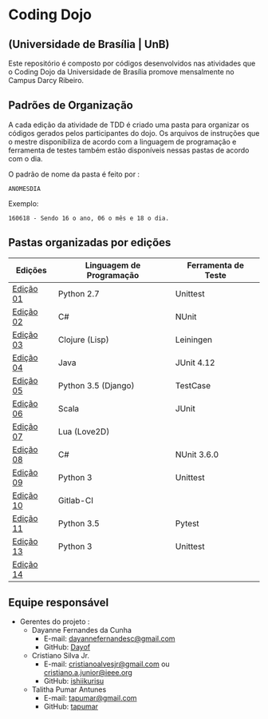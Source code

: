 # Coding Dojo
## (Universidade de Brasília | UnB)

Este repositório é composto por códigos desenvolvidos nas atividades que o Coding Dojo da Universidade de Brasília promove mensalmente no Campus Darcy Ribeiro.

## Padrões de Organização

A cada edição da atividade de TDD é criado uma pasta para organizar os códigos gerados pelos participantes do dojo. Os arquivos de instruções que o mestre disponibiliza de acordo com a linguagem de programação e ferramenta de testes também estão disponíveis nessas pastas de acordo com o dia.

O padrão de nome da pasta é feito por :

```
ANOMESDIA
```

Exemplo:

```
160618 - Sendo 16 o ano, 06 o mês e 18 o dia.
```

## Pastas organizadas por edições

| Edições            | Linguagem de Programação | Ferramenta de Teste |
| ------------------ | ------------------------ | ------------------- |
| [Edição 01](2016/160618) | Python 2.7              | Unittest            |
| [Edição 02](2016/160625) | C#                      | NUnit               |
| [Edição 03](2016/160709) | Clojure (Lisp)          | Leiningen           |  	
| [Edição 04](2016/160730) | Java                    | JUnit 4.12          |
| [Edição 05](2016/160813) | Python 3.5 (Django)     | TestCase            |
| [Edição 06](2016/160827) | Scala                   | JUnit               |
| [Edição 07](2016/161001) | Lua (Love2D)            |                     |
| [Edição 08](2017/170225) | C#                      | NUnit 3.6.0         |
| [Edição 09](2017/170304) | Python 3                | Unittest            |
| [Edição 10](2017/170325) | Gitlab-CI               |                     |
| [Edição 11](2017/170722) | Python 3.5              | Pytest              |
| [Edição 13](2017/171023) | Python 3                | Unittest            |
| [Edição 14](2017/171125) |                         |                     |

## Equipe responsável

- Gerentes do projeto :
  - Dayanne Fernandes da Cunha
    - E-mail: dayannefernandesc@gmail.com
    - GitHub: [Dayof](https://github.com/Dayof)
  - Cristiano Silva Jr.
    - E-mail: cristianoalvesjr@gmail.com ou cristiano.a.junior@ieee.org
    - GitHub: [ishiikurisu](https://github.com/ishiikurisu)
  - Talitha Pumar Antunes
    - E-mail: tapumar@gmail.com
    - GitHub: [tapumar](https://github.com/tapumar)
